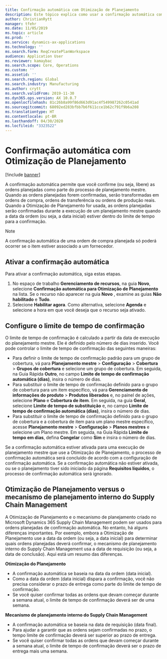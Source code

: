 ```yaml
---
title: Confirmação automática com Otimização de Planejamento
description: Este tópico explica como usar a confirmação automática com a Otimização de Planejamento.
author: ChristianRytt
manager: tfehr
ms.date: 11/05/2019
ms.topic: article
ms.prod: ''
ms.service: dynamics-ax-applications
ms.technology: ''
ms.search.form: ReqCreatePlanWorkspace
audience: Application User
ms.reviewer: kamaybac
ms.search.scope: Core, Operations
ms.custom: ''
ms.assetid: ''
ms.search.region: Global
ms.search.industry: Manufacturing
ms.author: crytt
ms.search.validFrom: 2019-11-30
ms.dyn365.ops.version: AX 10.0.7
ms.openlocfilehash: 81c26b8a99f86d663d91ac4f549987262c0541ad
ms.sourcegitcommit: 68092ed283bfbb7b6f611cce1b62c791f9b6a208
ms.translationtype: HT
ms.contentlocale: pt-BR
ms.lasthandoff: 04/30/2020
ms.locfileid: "3323522"
---
```

# <a name="auto-firming-with-planning-optimization"></a>Confirmação automática com Otimização de Planejamento

[!include [banner](../../includes/banner.md)]

A confirmação automática permite que você confirme (ou seja, libere) as ordens planejadas como parte do processo de planejamento mestre. Quando as ordens planejadas forem confirmadas, serão transformadas em ordens de compra, ordens de transferência ou ordens de produção reais. Quando a Otimização de Planejamento for usada, as ordens planejadas serão confirmadas durante a execução de um planejamento mestre quando a data da ordem (ou seja, a data inicial) estiver dentro do limite de tempo para a confirmação.

> [!NOTE]
> A confirmação automática de uma ordem de compra planejada só poderá ocorrer se o item estiver associado a um fornecedor.

## <a name="turn-on-auto-firming"></a>Ativar a confirmação automática

Para ativar a confirmação automática, siga estas etapas.

1. No espaço de trabalho **Gerenciamento de recursos**, na guia **Novo**, selecione **Confirmação automática para Otimização de Planejamento** na lista. Se o recurso não aparecer na guia **Novo** , examine as guias **Não habilitado** e **Tudo**.
1. Selecione **Habilitar agora**. Como alternativa, selecione **Agenda** e selecione a hora em que você deseja que o recurso seja ativado.

## <a name="set-up-the-firming-time-fence"></a>Configure o limite de tempo de confirmação

O limite de tempo de confirmação é calculado a partir da data de execução do planejamento mestre. Ele é definido pelo número de dias inserido. Você pode controlar o limite de tempo de confirmação das seguintes maneiras:

- Para definir o limite de tempo de confirmação padrão para um grupo de cobertura, vá para **Planejamento mestre** \> **Configuração** \> **Cobertura** \> **Grupos de cobertura** e selecione um grupo de cobertura. Em seguida, na Guia Rápida **Outro**, no campo **Limite de tempo de confirmação automática (dias)**, insira o número de dias.
- Para substituir o limite de tempo de confirmação definido para o grupo de cobertura para um item específico, vá para **Gerenciamento de informações do produto** \> **Produtos liberados** e, no painel de ações, selecione **Plano** e **Cobertura de item**. Em seguida, na guia **Geral**, selecione **Limite de tempo de substituição** e, no campo **Limite de tempo de confirmação automática (dias)**, insira o número de dias.
- Para substituir o limite de tempo de confirmação definido para o grupo de cobertura e a cobertura de item para um plano mestre específico, acesse **Planejamento mestre** \> **Configuração** \> **Planos mestres** e selecione um Plano mestre. Em seguida, na Guia Rápida **Limite de tempo em dias**, defina **Congelar** como **Sim** e insira o número de dias.

Se a confirmação automática estiver ativada para uma execução de planejamento mestre que use a Otimização de Planejamento, o processo de confirmação automática será concluído de acordo com a configuração de confirmação automática. Se a confirmação automática não estiver ativada, ou se o planejamento tiver sido iniciado da página **Requisitos líquidos**, o processo de confirmação automática será ignorado.

## <a name="planning-optimization-vs-the-built-in-supply-chain-management-planning-engine"></a>Otimização de Planejamento versus o mecanismo de planejamento interno do Supply Chain Management

A Otimização de Planejamento e o mecanismo de planejamento criado no Microsoft Dynamics 365 Supply Chain Management podem ser usados para ordens planejadas de confirmação automática. No entanto, há alguns diferenças importantes. Por exemplo, embora a Otimização de Planejamento use a data da ordem (ou seja, a data inicial) para determinar quais ordens planejadas deverá confirmar, o mecanismo de planejamento interno do Supply Chain Management usa a data de requisição (ou seja, a data de conclusão). Aqui está um resumo das diferenças.

**Otimização do Planejamento**

- A confirmação automática se baseia na data da ordem (data inicial).
- Como a data da ordem (data inicial) dispara a confirmação, você não precisa considerar o prazo de entrega como parte do limite de tempo de confirmação.
- Se você quiser confirmar todas as ordens que devam começar durante a semana atual, o limite de tempo de confirmação deverá ser de uma semana.

**Mecanismo de planejamento interno do Supply Chain Management**

- A confirmação automática se baseia na data de requisição (data final).
- Para ajudar a garantir que as ordens sejam confirmadas no prazo, o tempo limite de confirmação deverá ser superior ao prazo de entrega.
- Se você quiser confirmar todas as ordens que devam começar durante a semana atual, o limite de tempo de confirmação deverá ser o prazo de entrega mais uma semana.
